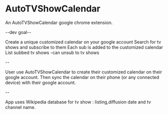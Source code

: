 # AutoTVShowCalendar
An AutoTVShowCalendar google chrome extension.  

--dev goal--

Create a unique customized calendar on your google account 
Search for tv shows and subscribe to them 
Each sub is added to the customized calendar 
List subbed tv shows -can unsub to tv shows

--  

User use AutoTVShowCalendar to create their customized calendar on their google account. 
Then sync the calendar on their phone (or any connected device) with their google account.  

--  

App uses Wikipedia database for tv show : listing,diffusion date and tv channel name.
